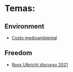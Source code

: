 # Temas:
## Environment
* [Costo medioambiental](https://github.com/westoleaboat/Bitcoin/blob/main/Costo%20medioambiental.md)

## Freedom
* [Ross Ulbricht discurso 2021](https://github.com/westoleaboat/Bitcoin/blob/main/Ross_speech.md)
